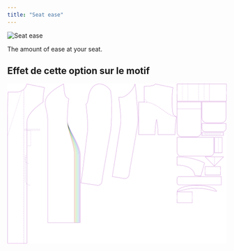 ```yaml
---
title: "Seat ease"
---
```


![Seat ease](./seatease.svg)

The amount of ease at your seat.

## Effet de cette option sur le motif

![This image shows the effect of this option by superimposing several variants that have a different value for this option](carlita_seatease_sample.svg "Effect of this option on the pattern")
